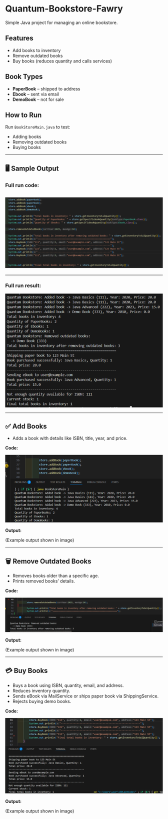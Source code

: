 # Quantum-Bookstore-Fawry

Simple Java project for managing an online bookstore.

## Features
- Add books to inventory
- Remove outdated books
- Buy books (reduces quantity and calls services)

## Book Types
- **PaperBook** – shipped to address
- **Ebook** – sent via email
- **DemoBook** – not for sale


## How to Run
Run `BookStoreMain.java` to test:
- Adding books
- Removing outdated books
- Buying books



---
## 🖥️ Sample Output

### Full run code:
![Full Case](Image/s2.png)
---

---
### Full run result:
![Full Output](Image/s3.png)

---


## ✅ Add Books

- Adds a book with details like ISBN, title, year, and price.

**Code:**

![Add Book Code](Image/s5.png)

**Output:**

(Example output shown in image)

---

## 🗑️ Remove Outdated Books

- Removes books older than a specific age.
- Prints removed books’ details.

**Code:**

![Remove Books Code](Image/s4.png)

**Output:**

(Example output shown in image)

---

## 💳 Buy Books

- Buys a book using ISBN, quantity, email, and address.
- Reduces inventory quantity.
- Sends eBook via MailService or ships paper book via ShippingService.
- Rejects buying demo books.

**Code:**

![Buy Book Code](Image/s1.png)

**Output:**

(Example output shown in image)

